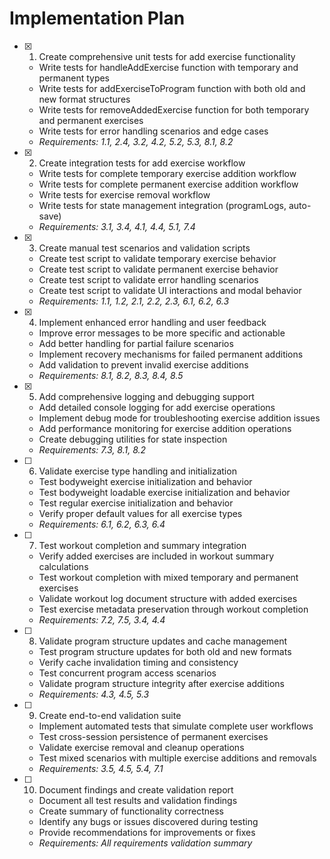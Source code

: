 # Implementation Plan

- [x] 1. Create comprehensive unit tests for add exercise functionality
  - Write tests for handleAddExercise function with temporary and permanent types
  - Write tests for addExerciseToProgram function with both old and new format structures
  - Write tests for removeAddedExercise function for both temporary and permanent exercises
  - Write tests for error handling scenarios and edge cases
  - _Requirements: 1.1, 2.4, 3.2, 4.2, 5.2, 5.3, 8.1, 8.2_

- [x] 2. Create integration tests for add exercise workflow
  - Write tests for complete temporary exercise addition workflow
  - Write tests for complete permanent exercise addition workflow
  - Write tests for exercise removal workflow
  - Write tests for state management integration (programLogs, auto-save)
  - _Requirements: 3.1, 3.4, 4.1, 4.4, 5.1, 7.4_

- [x] 3. Create manual test scenarios and validation scripts
  - Create test script to validate temporary exercise behavior
  - Create test script to validate permanent exercise behavior
  - Create test script to validate error handling scenarios
  - Create test script to validate UI interactions and modal behavior
  - _Requirements: 1.1, 1.2, 2.1, 2.2, 2.3, 6.1, 6.2, 6.3_

- [x] 4. Implement enhanced error handling and user feedback
  - Improve error messages to be more specific and actionable
  - Add better handling for partial failure scenarios
  - Implement recovery mechanisms for failed permanent additions
  - Add validation to prevent invalid exercise additions
  - _Requirements: 8.1, 8.2, 8.3, 8.4, 8.5_

- [x] 5. Add comprehensive logging and debugging support
  - Add detailed console logging for add exercise operations
  - Implement debug mode for troubleshooting exercise addition issues
  - Add performance monitoring for exercise addition operations
  - Create debugging utilities for state inspection
  - _Requirements: 7.3, 8.1, 8.2_

- [ ] 6. Validate exercise type handling and initialization
  - Test bodyweight exercise initialization and behavior
  - Test bodyweight loadable exercise initialization and behavior
  - Test regular exercise initialization and behavior
  - Verify proper default values for all exercise types
  - _Requirements: 6.1, 6.2, 6.3, 6.4_

- [ ] 7. Test workout completion and summary integration
  - Verify added exercises are included in workout summary calculations
  - Test workout completion with mixed temporary and permanent exercises
  - Validate workout log document structure with added exercises
  - Test exercise metadata preservation through workout completion
  - _Requirements: 7.2, 7.5, 3.4, 4.4_

- [ ] 8. Validate program structure updates and cache management
  - Test program structure updates for both old and new formats
  - Verify cache invalidation timing and consistency
  - Test concurrent program access scenarios
  - Validate program structure integrity after exercise additions
  - _Requirements: 4.3, 4.5, 5.3_

- [ ] 9. Create end-to-end validation suite
  - Implement automated tests that simulate complete user workflows
  - Test cross-session persistence of permanent exercises
  - Validate exercise removal and cleanup operations
  - Test mixed scenarios with multiple exercise additions and removals
  - _Requirements: 3.5, 4.5, 5.4, 7.1_

- [ ] 10. Document findings and create validation report
  - Document all test results and validation findings
  - Create summary of functionality correctness
  - Identify any bugs or issues discovered during testing
  - Provide recommendations for improvements or fixes
  - _Requirements: All requirements validation summary_
